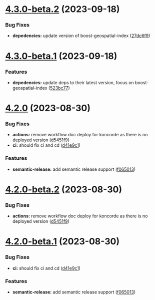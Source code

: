 # [4.3.0-beta.2](https://github.com/kuzzleio/koncorde/compare/v4.3.0-beta.1...v4.3.0-beta.2) (2023-09-18)


### Bug Fixes

* **depedencies:** update version of boost-geospatial-index ([27dc6f9](https://github.com/kuzzleio/koncorde/commit/27dc6f9f8c523681feb0d02b10517eba4e613b24))

# [4.3.0-beta.1](https://github.com/kuzzleio/koncorde/compare/v4.2.0...v4.3.0-beta.1) (2023-09-18)


### Features

* **depedencies:** update deps to their latest version, focus on boost-geospatial-index ([523bc77](https://github.com/kuzzleio/koncorde/commit/523bc7719993f14c0a6f96b78599dbca3df687dc))

# [4.2.0](https://github.com/kuzzleio/koncorde/compare/v4.1.0...v4.2.0) (2023-08-30)


### Bug Fixes

* **actions:** remove workflow doc deploy for koncorde as there is no deployed version ([d5451f9](https://github.com/kuzzleio/koncorde/commit/d5451f9947654b1c8d4e80bde46c8898792c8976))
* **ci:** should fix ci and cd ([d41e9c1](https://github.com/kuzzleio/koncorde/commit/d41e9c14bdfaec883d362f6efd3a3c010e03266d))


### Features

* **semantic-release:** add semantic release support ([f065013](https://github.com/kuzzleio/koncorde/commit/f0650130643b262b64049f13b2a20310538eadb5))

# [4.2.0-beta.2](https://github.com/kuzzleio/koncorde/compare/v4.2.0-beta.1...v4.2.0-beta.2) (2023-08-30)


### Bug Fixes

* **actions:** remove workflow doc deploy for koncorde as there is no deployed version ([d5451f9](https://github.com/kuzzleio/koncorde/commit/d5451f9947654b1c8d4e80bde46c8898792c8976))

# [4.2.0-beta.1](https://github.com/kuzzleio/koncorde/compare/v4.1.0...v4.2.0-beta.1) (2023-08-30)


### Bug Fixes

* **ci:** should fix ci and cd ([d41e9c1](https://github.com/kuzzleio/koncorde/commit/d41e9c14bdfaec883d362f6efd3a3c010e03266d))


### Features

* **semantic-release:** add semantic release support ([f065013](https://github.com/kuzzleio/koncorde/commit/f0650130643b262b64049f13b2a20310538eadb5))
